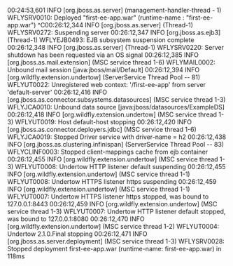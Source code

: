 00:24:53,601 INFO  [org.jboss.as.server] (management-handler-thread - 1) WFLYSRV0010: Deployed "first-ee-app.war" (runtime-name : "first-ee-app.war")
^C00:26:12,344 INFO  [org.jboss.as.server] (Thread-1) WFLYSRV0272: Suspending server
00:26:12,347 INFO  [org.jboss.as.ejb3] (Thread-1) WFLYEJB0493: EJB subsystem suspension complete
00:26:12,348 INFO  [org.jboss.as.server] (Thread-1) WFLYSRV0220: Server shutdown has been requested via an OS signal
00:26:12,385 INFO  [org.jboss.as.mail.extension] (MSC service thread 1-6) WFLYMAIL0002: Unbound mail session [java:jboss/mail/Default]
00:26:12,394 INFO  [org.wildfly.extension.undertow] (ServerService Thread Pool -- 81) WFLYUT0022: Unregistered web context: '/first-ee-app' from server 'default-server'
00:26:12,416 INFO  [org.jboss.as.connector.subsystems.datasources] (MSC service thread 1-3) WFLYJCA0010: Unbound data source [java:jboss/datasources/ExampleDS]
00:26:12,418 INFO  [org.wildfly.extension.undertow] (MSC service thread 1-3) WFLYUT0019: Host default-host stopping
00:26:12,420 INFO  [org.jboss.as.connector.deployers.jdbc] (MSC service thread 1-6) WFLYJCA0019: Stopped Driver service with driver-name = h2
00:26:12,438 INFO  [org.jboss.as.clustering.infinispan] (ServerService Thread Pool -- 83) WFLYCLINF0003: Stopped client-mappings cache from ejb container
00:26:12,455 INFO  [org.wildfly.extension.undertow] (MSC service thread 1-3) WFLYUT0008: Undertow HTTP listener default suspending
00:26:12,455 INFO  [org.wildfly.extension.undertow] (MSC service thread 1-1) WFLYUT0008: Undertow HTTPS listener https suspending
00:26:12,459 INFO  [org.wildfly.extension.undertow] (MSC service thread 1-1) WFLYUT0007: Undertow HTTPS listener https stopped, was bound to 127.0.0.1:8443
00:26:12,459 INFO  [org.wildfly.extension.undertow] (MSC service thread 1-3) WFLYUT0007: Undertow HTTP listener default stopped, was bound to 127.0.0.1:8080
00:26:12,470 INFO  [org.wildfly.extension.undertow] (MSC service thread 1-2) WFLYUT0004: Undertow 2.1.0.Final stopping
00:26:12,471 INFO  [org.jboss.as.server.deployment] (MSC service thread 1-3) WFLYSRV0028: Stopped deployment first-ee-app.war (runtime-name: first-ee-app.war) in 118ms
